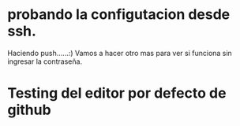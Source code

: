 # probando la configutacion desde ssh.

Haciendo push......:)
Vamos a hacer otro mas para ver si funciona sin ingresar la contraseña.

# Testing del editor por defecto de github
